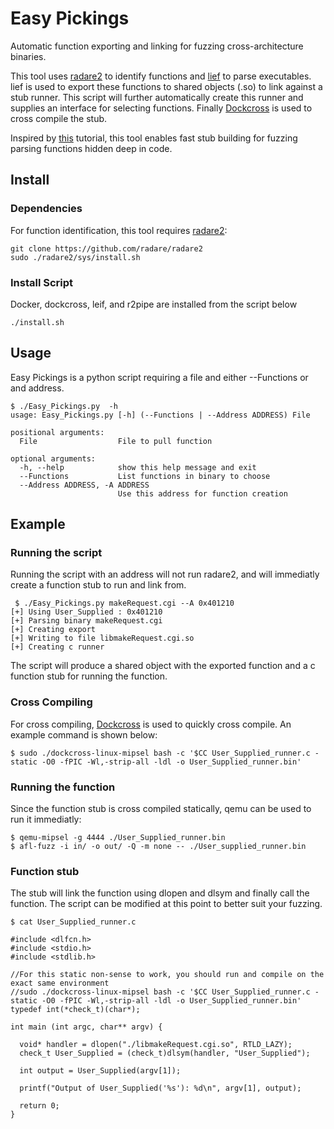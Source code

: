 # Easy Pickings
Automatic function exporting and linking for fuzzing cross-architecture binaries.

This tool uses [radare2](https://rada.re/r/) to identify functions and [lief](https://lief.quarkslab.com/) to parse executables. lief is used to export these functions to shared objects (.so) to link against a stub runner. This script will further automatically create this runner and supplies an interface for selecting functions. Finally [Dockcross](https://github.com/dockcross/dockcross) is used to cross compile the stub.

Inspired by [this](https://lief.quarkslab.com/doc/latest/tutorials/08_elf_bin2lib.html) tutorial, this tool enables fast stub building for fuzzing parsing functions hidden deep in code.

## Install

### Dependencies
For function identification, this tool requires [radare2](https://github.com/radare/radare2):
```
git clone https://github.com/radare/radare2
sudo ./radare2/sys/install.sh
```
### Install Script
Docker, dockcross, leif, and r2pipe are installed from the script below
```
./install.sh
```

## Usage
Easy Pickings is a python script requiring a file and either --Functions or and address.
```
$ ./Easy_Pickings.py  -h
usage: Easy_Pickings.py [-h] (--Functions | --Address ADDRESS) File

positional arguments:
  File                  File to pull function

optional arguments:
  -h, --help            show this help message and exit
  --Functions           List functions in binary to choose
  --Address ADDRESS, -A ADDRESS
                        Use this address for function creation
```

## Example

### Running the script
Running the script with an address will not run radare2, and will immediatly create a function stub to run and link from.
```
 $ ./Easy_Pickings.py makeRequest.cgi --A 0x401210
[+] Using User_Supplied : 0x401210
[+] Parsing binary makeRequest.cgi
[+] Creating export
[+] Writing to file libmakeRequest.cgi.so
[+] Creating c runner
```
The script will produce a shared object with the exported function and a c function stub for running the function.

### Cross Compiling
For cross compiling, [Dockcross](https://github.com/dockcross/dockcross) is used to quickly cross compile. An example command is shown below:
```
$ sudo ./dockcross-linux-mipsel bash -c '$CC User_Supplied_runner.c -static -O0 -fPIC -Wl,-strip-all -ldl -o User_Supplied_runner.bin'
```
### Running the function
Since the function stub is cross compiled statically, qemu can be used to run it immediatly:
```
$ qemu-mipsel -g 4444 ./User_Supplied_runner.bin
$ afl-fuzz -i in/ -o out/ -Q -m none -- ./User_supplied_runner.bin
```

### Function stub
The stub will link the function using dlopen and dlsym and finally call the function. The script can be modified at this point to better suit your fuzzing.
```
$ cat User_Supplied_runner.c

#include <dlfcn.h>
#include <stdio.h>
#include <stdlib.h>

//For this static non-sense to work, you should run and compile on the exact same environment
//sudo ./dockcross-linux-mipsel bash -c '$CC User_Supplied_runner.c -static -O0 -fPIC -Wl,-strip-all -ldl -o User_Supplied_runner.bin'
typedef int(*check_t)(char*);

int main (int argc, char** argv) {

  void* handler = dlopen("./libmakeRequest.cgi.so", RTLD_LAZY);
  check_t User_Supplied = (check_t)dlsym(handler, "User_Supplied");

  int output = User_Supplied(argv[1]);

  printf("Output of User_Supplied('%s'): %d\n", argv[1], output);

  return 0;
}

```

